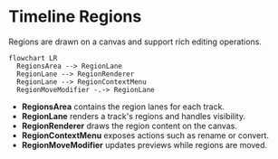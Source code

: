 # Timeline Regions

Regions are drawn on a canvas and support rich editing operations.

```mermaid
flowchart LR
  RegionsArea --> RegionLane
  RegionLane --> RegionRenderer
  RegionLane --> RegionContextMenu
  RegionMoveModifier -.-> RegionLane
```

- **RegionsArea** contains the region lanes for each track.
- **RegionLane** renders a track's regions and handles visibility.
- **RegionRenderer** draws the region content on the canvas.
- **RegionContextMenu** exposes actions such as rename or convert.
- **RegionMoveModifier** updates previews while regions are moved.

